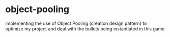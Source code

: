 # object-pooling

implementing the use of Object Pooling (creation design pattern) to optimize my project and deal with the bullets being instantiated in this game
 
 
 
 
